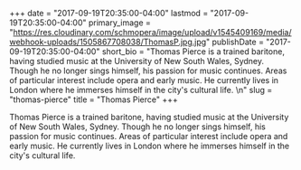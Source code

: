 +++
date = "2017-09-19T20:35:00-04:00"
lastmod = "2017-09-19T20:35:00-04:00"
primary_image = "https://res.cloudinary.com/schmopera/image/upload/v1545409169/media/webhook-uploads/1505867708038/ThomasP.jpg.jpg"
publishDate = "2017-09-19T20:35:00-04:00"
short_bio = "Thomas Pierce is a trained baritone, having studied music at the University of New South Wales, Sydney. Though he no longer sings himself, his passion for music continues. Areas of particular interest include opera and early music. He currently lives in London where he immerses himself in the city&#039;s cultural life. \n"
slug = "thomas-pierce"
title = "Thomas Pierce"
+++

Thomas Pierce is a trained baritone, having studied music at the University of New South Wales, Sydney. Though he no longer sings himself, his passion for music continues. Areas of particular interest include opera and early music. He currently lives in London where he immerses himself in the city's cultural life. 


